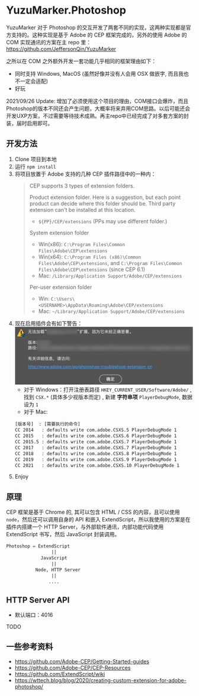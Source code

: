 # YuzuMarker.Photoshop

YuzuMarker 对于 Photoshop 的交互开发了两套不同的实现，这两种实现都是官方支持的。这种实现是基于 Adobe 的 CEP 框架完成的，另外的使用 Adobe 的 COM 实现通讯的方案在主 repo 里：https://github.com/JeffersonQin/YuzuMarker

之所以在 COM 之外额外开发一套功能几乎相同的框架理由如下：

* 同时支持 Windows, MacOS (虽然好像并没有人会用 OSX 做嵌字, 而且我也不一定会适配)
* 好玩

2021/09/26 Update: 增加了必须使用这个项目的理由，COM接口会爆炸，而且Photoshop的版本不同还会产生问题，大概率将来弃用COM思路。以后可能还会开发UXP方案，不过需要等待技术成熟。再主repo中已经完成了对多套方案的封装，届时启用即可。

## 开发方法

1. Clone 项目到本地
2. 运行 `npm install`
3. 将项目放置于 Adobe 支持的几种 CEP 插件路径中的一种内：
   > CEP supports 3 types of extension folders.
   > 
   > Product extension folder. Here is a suggestion, but each point product can decide where this folder should be. Third party extension can't be installed at this location.
   > * `${PP}/CEP/extensions` (PPs may use different folder.)
   > 
   > System extension folder
   > * Win(x86): `C:\Program Files\Common Files\Adobe\CEP\extensions`
   > * Win(x64): `C:\Program Files (x86)\Common Files\Adobe\CEP\extensions`, and `C:\Program Files\Common Files\Adobe\CEP\extensions` (since CEP 6.1)
   > * Mac: `/Library/Application Support/Adobe/CEP/extensions`
   > 
   > Per-user extension folder
   > * Win: `C:\Users\<USERNAME>\AppData\Roaming\Adobe\CEP/extensions`
   > * Mac: `~/Library/Application Support/Adobe/CEP/extensions`
4. 现在启用插件会有如下警告：
   ![](./imgs/signature.png)
   * 对于 Windows：打开注册表路径 `HKEY_CURRENT_USER/Software/Adobe/` , 找到 `CSX.*` (具体多少视版本而定) , 新建 **字符串项** `PlayerDebugMode`, 数据设为 `1`
   * 对于 Mac: 
   ```
   [版本号]  : [需要执行的命令]
   CC 2014   : defaults write com.adobe.CSXS.5 PlayerDebugMode 1
   CC 2015   : defaults write com.adobe.CSXS.6 PlayerDebugMode 1
   CC 2015.5 : defaults write com.adobe.CSXS.7 PlayerDebugMode 1
   CC 2017   : defaults write com.adobe.CSXS.7 PlayerDebugMode 1
   CC 2018   : defaults write com.adobe.CSXS.8 PlayerDebugMode 1
   CC 2019   : defaults write com.adobe.CSXS.9 PlayerDebugMode 1
   CC 2021   : defaults write com.adobe.CSXS.10 PlayerDebugMode 1
   ```
5. Enjoy

## 原理

CEP 框架是基于 Chrome 的, 其可以包含 HTML / CSS 的内容，且可以使用 `node`，然后还可以调用自身的 API 和嵌入 ExtendScript，所以我使用的方案是在插件内搭建一个 HTTP Server，与外部软件通讯，内部功能代码使用 ExtendScript 书写，然后 JavaScript 封装调用。

```
Photoshop ⇔ ExtendScript
                 ||
             JavaScript
                 ||
           Node, HTTP Server
                 ||
                ....
```

## HTTP Server API

* 默认端口：4016

TODO

## 一些参考资料

* https://github.com/Adobe-CEP/Getting-Started-guides
* https://github.com/Adobe-CEP/CEP-Resources
* https://github.com/ExtendScript/wiki
* https://wttech.blog/blog/2020/creating-custom-extension-for-adobe-photoshop/
